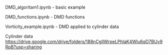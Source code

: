 DMD_algoritam1.ipynb - basic example

DMD_functions.ipynb - DMD functions

Vorticity_example.ipynb - DMD applied to cylinder data

Cylinder data https://drive.google.com/drive/folders/188nCgIlWrpeLPhlaK4Wlu6qD7BUv9RpB?usp=sharing
